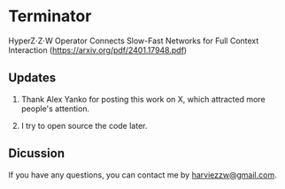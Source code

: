 # Terminator
 
HyperZ⋅Z⋅W Operator Connects Slow-Fast Networks for Full Context Interaction (https://arxiv.org/pdf/2401.17948.pdf)

## Updates

1. Thank Alex Yanko for posting this work on X, which attracted more people's attention.

2. I try to open source the code later.

## Dicussion

If you have any questions, you can contact me by harviezzw@gmail.com.

